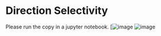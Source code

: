 # Direction Selectivity
Please run the copy in a jupyter notebook.
[![image](https://user-images.githubusercontent.com/56213541/121285030-4a693280-c910-11eb-90bc-95661661a58c.png)
![image](https://user-images.githubusercontent.com/56213541/121285062-53f29a80-c910-11eb-98eb-cb42ead4bb2f.png)

